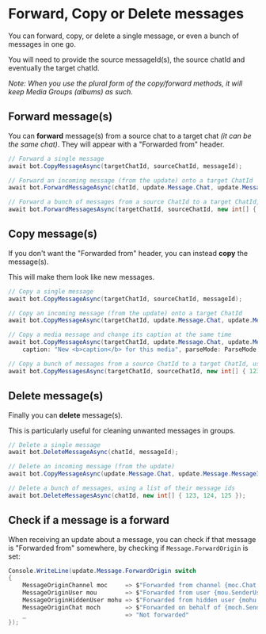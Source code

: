# Forward, Copy or Delete messages

You can forward, copy, or delete a single message, or even a bunch of messages in one go.

You will need to provide the source messageId(s), the source chatId and eventually the target chatId.

_Note: When you use the plural form of the copy/forward methods, it will keep Media Groups (albums) as such._

## Forward message(s)

You can **forward** message(s) from a source chat to a target chat _(it can be the same chat)_.
They will appear with a "Forwarded from" header.

```csharp
// Forward a single message
await bot.CopyMessageAsync(targetChatId, sourceChatId, messageId);

// Forward an incoming message (from the update) onto a target ChatId
await bot.ForwardMessageAsync(chatId, update.Message.Chat, update.Message.MessageId);

// Forward a bunch of messages from a source ChatId to a target ChatId, using a list of their message ids
await bot.ForwardMessagesAsync(targetChatId, sourceChatId, new int[] { 123, 124, 125 });
```

## Copy message(s)

If you don't want the "Forwarded from" header, you can instead **copy** the message(s).

This will make them look like new messages.

```csharp
// Copy a single message
await bot.CopyMessageAsync(targetChatId, sourceChatId, messageId);

// Copy an incoming message (from the update) onto a target ChatId
await bot.CopyMessageAsync(targetChatId, update.Message.Chat, update.Message.MessageId);

// Copy a media message and change its caption at the same time
await bot.CopyMessageAsync(targetChatId, update.Message.Chat, update.Message.MessageId,
    caption: "New <b>caption</b> for this media", parseMode: ParseMode.Html);

// Copy a bunch of messages from a source ChatId to a target ChatId, using a list of their message ids
await bot.CopyMessagesAsync(targetChatId, sourceChatId, new int[] { 123, 124, 125 });
```

## Delete message(s)

Finally you can **delete** message(s).

This is particularly useful for cleaning unwanted messages in groups.

```csharp
// Delete a single message
await bot.DeleteMessageAsync(chatId, messageId);

// Delete an incoming message (from the update)
await bot.CopyMessageAsync(update.Message.Chat, update.Message.MessageId);

// Delete a bunch of messages, using a list of their message ids
await bot.DeleteMessagesAsync(chatId, new int[] { 123, 124, 125 });
```

## Check if a message is a forward

When receiving an update about a message, you can check if that message is "Forwarded from" somewhere,
by checking if `Message.ForwardOrigin` is set:

```csharp
Console.WriteLine(update.Message.ForwardOrigin switch
{
    MessageOriginChannel moc     => $"Forwarded from channel {moc.Chat.Title}",
    MessageOriginUser mou        => $"Forwarded from user {mou.SenderUser}",
    MessageOriginHiddenUser mohu => $"Forwarded from hidden user {mohu.SenderUserName}",
    MessageOriginChat moch       => $"Forwarded on behalf of {moch.SenderChat}",
    _                            => "Not forwarded"
});
```
